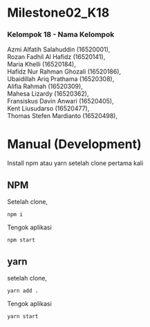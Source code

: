 # Milestone02_K18
### Kelompok 18 - Nama Kelompok
Azmi Alfatih Salahuddin (16520001),<br>
Rozan Fadhil Al Hafidz (16520141),<br>
Maria Khelli (16520184),<br>
Hafidz Nur Rahman Ghozali (16520186),<br>
Ubaidillah Ariq Prathama (16520308),<br>
Alifia Rahmah (16520309),<br>
Mahesa Lizardy (16520362),<br>
Fransiskus Davin Anwari (16520405),<br>
Kent Liusudarso (16520477),<br>
Thomas Stefen Mardianto (16520498),<br>

# Manual (Development)
Install npm atau yarn setelah clone pertama kali
## NPM
Setelah clone,
```
npm i
```
Tengok aplikasi
```
npm start
```
## yarn
setelah clone,
```
yarn add .
```
Tengok aplikasi
```
yarn start
```